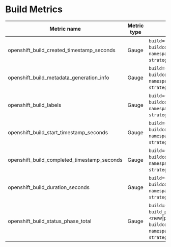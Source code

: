 # Build Metrics

| Metric name| Metric type | Labels/tags | Status |
| ---------- | ----------- | ----------- | ----------- |
| openshift_build_created_timestamp_seconds | Gauge | `build`=&lt;build-name&gt; <br> `buildconfig`=&lt;build-config&gt; <br> `namespace`=&lt;build-namespace&gt; <br> `strategy`=&lt;custom\|docker\|jenkinspipeline\|source&gt; | STABLE |
| openshift_build_metadata_generation_info | Gauge | `build`=&lt;build-name&gt; <br> `buildconfig`=&lt;build-config&gt; <br> `namespace`=&lt;build-namespace&gt; <br> `strategy`=&lt;custom\|docker\|jenkinspipeline\|source&gt; | STABLE |
| openshift_build_labels | Gauge | `build`=&lt;build-name&gt; <br> `buildconfig`=&lt;build-config&gt; <br> `namespace`=&lt;build-namespace&gt; <br> `strategy`=&lt;custom\|docker\|jenkinspipeline\|source&gt; | STABLE |
| openshift_build_start_timestamp_seconds | Gauge | `build`=&lt;build-name&gt; <br> `buildconfig`=&lt;build-config&gt; <br> `namespace`=&lt;build-namespace&gt; <br> `strategy`=&lt;custom\|docker\|jenkinspipeline\|source&gt; | STABLE |
| openshift_build_completed_timestamp_seconds | Gauge | `build`=&lt;build-name&gt; <br> `buildconfig`=&lt;build-config&gt; <br> `namespace`=&lt;build-namespace&gt; <br> `strategy`=&lt;custom\|docker\|jenkinspipeline\|source&gt; | STABLE |
| openshift_build_duration_seconds | Gauge | `build`=&lt;build-name&gt; <br> `buildconfig`=&lt;build-config&gt; <br> `namespace`=&lt;build-namespace&gt; <br> `strategy`=&lt;custom\|docker\|jenkinspipeline\|source&gt; | STABLE |
| openshift_build_status_phase_total | Gauge | `build`=&lt;build-name&gt; <br> `build_phase`=&lt;new\|pending\|running\|error\|failed\|complete\|canceled&gt; <br> `buildconfig`=&lt;build-config&gt; <br> `namespace`=&lt;build-namespace&gt; <br> `strategy`=&lt;custom\|docker\|jenkinspipeline\|source&gt; |STABLE |